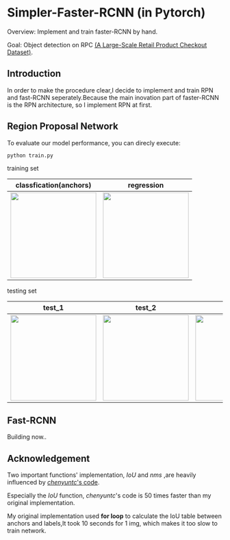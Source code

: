 # Simpler-Faster-RCNN  (in Pytorch)
Overview: Implement and train faster-RCNN by hand.

Goal: Object detection on RPC [(A Large-Scale Retail Product Checkout Dataset)](https://www.kaggle.com/diyer22/introduce-rpc-dataset).

## Introduction
In order to make the procedure clear,I decide to implement and train RPN and fast-RCNN seperately.Because the main inovation part of faster-RCNN is the RPN architecture, so I implement RPN at first.


## Region Proposal Network
To evaluate our model performance, you can direcly execute:
```
python train.py
```
training set

|classfication(anchors) | regression |
|----------|--------|
|<img src="https://github.com/RobinhoodKi/Simpler-Faster-RCNN /blob/master/result/cls_v.png" width="200">|<img src="https://github.com/RobinhoodKi/Simpler-Faster-RCNN /blob/master/result/reg_v.png" width="200">|

testing set

|test_1 | test_2 |  test_3|
|----------|--------|------|
|<img src="https://github.com/RobinhoodKi/Simpler-Faster-RCNN /blob/master/result/t_1.png" width="200">|<img src="https://github.com/RobinhoodKi/Simpler-Faster-RCNN /blob/master/result/t_2.png" width="200">|<img src="https://github.com/RobinhoodKi/Simpler-Faster-RCNN /blob/master/result/t_3.png" width="200">|<img src="https://github.com/RobinhoodKi/Simpler-Faster-RCNN /blob/master/result/reg_v.jpg" width="200">|


## Fast-RCNN
Building now..

## Acknowledgement
Two important functions' implementation, *IoU* and *nms* ,are heavily influenced by [*chenyuntc*'s code](https://github.com/chenyuntc/simple-faster-rcnn-pytorch).

Especially the *IoU* function, *chenyuntc*'s code is 50 times faster than my original implementation.

My original implementation used **for loop** to calculate the IoU table between anchors and labels,It took 10 seconds for 1 img, which makes it too slow to train network.
